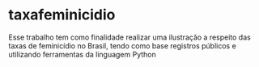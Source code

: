 # taxafeminicidio
Esse trabalho tem como finalidade realizar uma ilustração a respeito das taxas de feminicídio no Brasil, tendo como base registros públicos e utilizando ferramentas da linguagem Python
